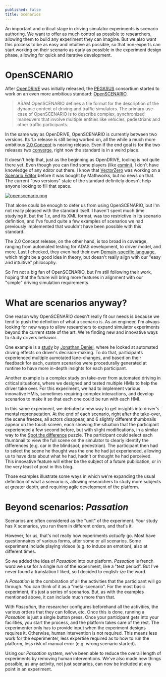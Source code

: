 ```yaml
---
published: false
title: Scenarios
---
```

An important and critical stage in driving simulator experiments is scenario authoring. We want to offer as much control as possible to researchers, allowing them to build any experiment they can imagine. But we also want this process to be as easy and intuitive as possible, so that non-experts can start working on their scenario as early as possible in the experiment design phase, allowing for quick and iterative development.

# OpenSCENARIO

After [OpenDRIVE](/opendrive) was initially released, the [PEGASUS](https://www.pegasusprojekt.de/en/) consortium started to work on an even more ambitious standard: [OpenSCENARIO](https://www.asam.net/standards/detail/openscenario/).

> ASAM OpenSCENARIO defines a file format for the description of the dynamic content of driving and traffic simulators. The primary use-case of OpenSCENARIO is to describe complex, synchronized maneuvers that involve multiple entities like vehicles, pedestrians and other traffic participants.

In the same way as OpenDRIVE, OpenSCENARIO is currently between two versions. Its 1.x release is still being worked on, all the while a much more ambitious [2.0 Concept](https://www.asam.net/index.php?eID=dumpFile&t=f&f=3408&token=afd0585fb2e8e6d760b441fdf485548407ddb977) is nearing release. Even if the end goal is for the two releases two [converge](https://www.asam.net/index.php?eID=dumpFile&t=f&f=3468&token=22f02c42a0a47696cae7e81a2310c74ecf7f218c), right now the standard is in a weird place.

It doesn't help that, just as the beginning as OpenDRIVE, tooling is not quite there yet. Even though you can find some players (like [esmini](https://github.com/esmini/esmini)), I don't have knowledge of any *editor* out there. I know that [VectorZero](https://www.vectorzero.io/) was working on a [Scenario Editor](https://tracetransit.atlassian.net/wiki/spaces/VS/pages/764116999/Scenario+Editor+ALPHA+User+Guide) before it was bought by Mathworks, but no news on that. The current "two versions" state of the standard definitely doesn't help anyone looking to fill that space.

[![openscenario.png]({{site.baseurl}}/images/openscenario.png)][0]

That alone could be enough to deter us from using OpenSCENARIO, but I'm not really pleased with the standard itself. I haven't spent much time studying it, but the 1.x, and its XML format, was too restrictive in its scenario definition, and I've found quite a few examples of scenarios we had previously implemented that wouldn't have been possible with this standard.

The 2.0 Concept release, on the other hand, is too broad in coverage, ranging from automated testing for ADAS development, to driver model, and more. Last I checked, they even had their own [Domain-specific language](https://en.wikipedia.org/wiki/Domain-specific_language), which might be a good idea in theory, but doesn't really align with our "easy and intuitive" philosophy.

So I'm not a big fan of OpenSCENARIO, but I'm still following their work, hoping that the future will bring more features in alignment with our "simple" driving simulation requirements.

# What are scenarios anyway?

One reason why OpenSCENARIO doesn't really fit our needs is because we tend to push the definition of what a scenario is. As an engineer, I'm always looking for new ways to allow researchers to expand simulator experiments beyond the current state of the art. We're finding new and innovative ways to study drivers behavior.

One example is a [study](https://www.researchgate.net/publication/343126505_Innovative_methodological_framework_for_virtual_human_centered_design_An_application_to_automated_driving_effects_on_driver's_decisions-making) by [Jonathan Deniel](https://www.researchgate.net/profile/Jonathan_Deniel), where he looked at automated driving effects on driver's decision-making. To do that, participants experienced multiple aumotated lane-changes, and based on their feedback for each, custom scenarios were procedurally generated at runtime to have more in-depth insights for each participant.

Another example is a complex study on take-over from automated driving in critical situations, where we designed and tested multiple HMIs to help the driver take over. For this experiment, we had to implement various innovative HMIs, sometimes requiring complex interactions, and develop scenarios to make it so that each one could be run with each HMI.

In this same experiment, we debuted a new way to get insights into driver's mental reprensetation. At the end of each scenario, right after the take-over, the scene freezes, all actors disappear, and 6 slightly different thumbnails appear on the touch screen, each showing the situation that the participant experienced a few second before, but with slight modifications, in a similar way to the [Spot the difference](https://en.wikipedia.org/wiki/Spot_the_difference) puzzle. The participant could select each thumbnail to view the full scene on the simulator to clearly identify the differences (e.g. car in the blindspot, pedestrian). The participant then had to select the scene he thought was the one he had jut experienced, allowing us to have data about what he had, hadn't or thought he had perceived. This innovative feature will either be the subject of a future publication, or in the very least of post in this blog.

Those examples illustrate some ways in which we're expanding the usual definition of what a scenario is, allowing researchers to study more subjects at greater depth, and requiring agile development of the platform.

# Beyond scenarios: *Passation*

Scenarios are often considered as the "unit" of the experiment. Your study has X scenarios, you run them in different orders, and that's it.

However, for us, that's not really how experiments *actually* go. Most have questionnaires of various forms, after some or all scenarios. Some experiment include playing videos (e.g. to induce an emotion), also at different times.

So we added the idea of *Passation* into our platform. *Passation* is french word we use for a single run of the experiment, like a "test period". But I've never found a translation I liked, so I decided to english-ize the word.

A *Passation* is the combination of all the activities that the participant will go through. You can think of it as a "meta-scenario". For the most basic experiment, it's just a series of scenarios. But, as with the examples mentioned above, it can include much more than that.

With *Passation*, the researcher configures beforehand all the activities, the various orders that they can follow, etc. Once this is done, running a *Passation* is just a single button press. Once your participant gets into your facilities, you start the process, and the platform takes care of the rest. The experimenter only has to provide input when the experiment designs requires it. Otherwise, human intervention is not required. This means less work for the experimenter, less expertise required as to how to run the platform, less risk of manual error (e.g. wrong scenario started).

Using our *Passation* system, we've been able to reduce the overall length of experiments by removing human interventions. We've also made new things possible, as any activity, not just scenarios, can now be included at any point in an experiment.

[0]: https://www.asam.net/conferences-events/detail/webinar-asam-openscenario/
